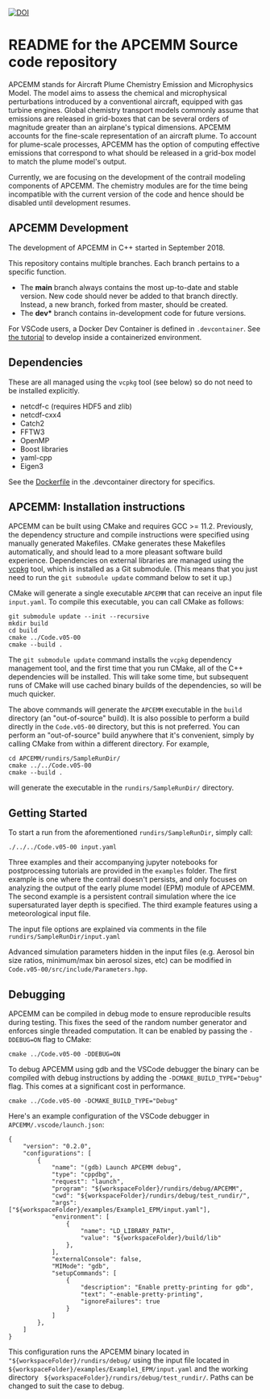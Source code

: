 [![DOI](https://zenodo.org/badge/256520978.svg)](https://zenodo.org/badge/latestdoi/256520978)

# README for the APCEMM Source code repository

APCEMM stands for Aircraft Plume Chemistry Emission and Microphysics Model. The model aims to assess the chemical and microphysical perturbations introduced by a conventional aircraft, equipped with gas turbine engines. Global chemistry transport models commonly assume that emissions are released in grid-boxes that can be several orders of magnitude greater than an airplane's typical dimensions. APCEMM accounts for the fine-scale representation of an aircraft plume. To account for plume-scale processes, APCEMM has the option of computing effective emissions that correspond to what should be released in a grid-box model to match the plume model's output.

Currently, we are focusing on the development of the contrail modeling components of APCEMM. The chemistry modules are for the time being incompatible with the current version of the code and hence should be disabled until development resumes. 

## APCEMM Development

The development of APCEMM in C++ started in September 2018. 

This repository contains multiple branches. Each branch pertains to a specific function.

* The __main__ branch always contains the most up-to-date and stable version. New code should never be added to that branch directly. Instead, a new branch, forked from master, should be created.
* The __dev*__ branch contains in-development code for future versions.

For VSCode users, a Docker Dev Container is defined in `.devcontainer`. See [the tutorial](https://code.visualstudio.com/docs/devcontainers/tutorial) to develop inside a containerized environment.

## Dependencies 

These are all managed using the `vcpkg` tool (see below) so do not need to be installed explicitly.

- netcdf-c (requires HDF5 and zlib)
- netcdf-cxx4
- Catch2
- FFTW3
- OpenMP
- Boost libraries
- yaml-cpp
- Eigen3

See the [Dockerfile](.devcontainer/Dockerfile.apcemm) in the .devcontainer directory for specifics.

## APCEMM: Installation instructions

APCEMM can be built using CMake and requires GCC >= 11.2. Previously, the dependency structure and compile instructions were specified using manually generated Makefiles. CMake generates these Makefiles automatically, and should lead to a more pleasant software build experience. Dependencies on external libraries are managed using the [vcpkg](https://vcpkg.io/en/) tool, which is installed as a Git submodule. (This means that you just need to run the `git submodule update` command below to set it up.)

CMake will generate a single executable `APCEMM` that can receive an input file `input.yaml`. To compile this executable, you can call CMake as follows:

```
git submodule update --init --recursive
mkdir build
cd build
cmake ../Code.v05-00
cmake --build .
```

The `git submodule update` command installs the `vcpkg` dependency management tool, and the first time that you run CMake, all of the C++ dependencies will be installed. This will take some time, but subsequent runs of CMake will use cached binary builds of the dependencies, so will be much quicker.

The above commands will generate the `APCEMM` executable in the `build` directory (an "out-of-source" build). It is also possible to perform a build directly in the `Code.v05-00` directory, but this is not preferred. You can perform an "out-of-source" build anywhere that it's convenient, simply by calling CMake from within a different directory. For example,
```
cd APCEMM/rundirs/SampleRunDir/
cmake ../../Code.v05-00
cmake --build .
```
will generate the executable in the `rundirs/SampleRunDir/` directory. 

## Getting Started
To start a run from the aforementioned `rundirs/SampleRunDir`, simply call:
```
./../../Code.v05-00 input.yaml
```
Three examples and their accompanying jupyter notebooks for postprocessing tutorials are provided in the `examples` folder. The first example is one where the contrail doesn't persists, and only focuses on analyzing the output of the early plume model (EPM) module of APCEMM. The second example is a persistent contrail simulation where the ice supersaturated layer depth is specified. The third example features using a meteorological input file.

The input file options are explained via comments in the file `rundirs/SampleRunDir/input.yaml`

Advanced simulation parameters hidden in the input files (e.g. Aerosol bin size ratios, minimum/max bin aerosol sizes, etc) can be modified in `Code.v05-00/src/include/Parameters.hpp`. 

## Debugging

APCEMM can be compiled in debug mode to ensure reproducible results during testing. This fixes the seed of the random number generator and enforces single threaded computation. It can be enabled by passing the ```-DDEBUG=ON``` flag to CMake:

```
cmake ../Code.v05-00 -DDEBUG=ON
```

To debug APCEMM using gdb and the VSCode debugger the binary can be compiled with debug instructions by adding the ```-DCMAKE_BUILD_TYPE="Debug"``` flag. This comes at a significant cost in performance.

 ```
cmake ../Code.v05-00 -DCMAKE_BUILD_TYPE="Debug"
 ```
 
 Here's an example configuration of the VSCode debugger in ```APCEMM/.vscode/launch.json```:

```
{
    "version": "0.2.0",
    "configurations": [
        {
            "name": "(gdb) Launch APCEMM debug",
            "type": "cppdbg",
            "request": "launch",
            "program": "${workspaceFolder}/rundirs/debug/APCEMM",
            "cwd": "${workspaceFolder}/rundirs/debug/test_rundir/",
            "args": ["${workspaceFolder}/examples/Example1_EPM/input.yaml"],
            "environment": [
                {
                    "name": "LD_LIBRARY_PATH",
                    "value": "${workspaceFolder}/build/lib"
                },
            ],
            "externalConsole": false,
            "MIMode": "gdb",
            "setupCommands": [
                {
                    "description": "Enable pretty-printing for gdb",
                    "text": "-enable-pretty-printing",
                    "ignoreFailures": true
                }
            ]
        },
    ]
}
```

This configuration runs the APCEMM binary located in ```"${workspaceFolder}/rundirs/debug/``` using the input file located in ```${workspaceFolder}/examples/Example1_EPM/input.yaml``` and the working directory ``` ${workspaceFolder}/rundirs/debug/test_rundir/```. Paths can be changed to suit the case to debug.
